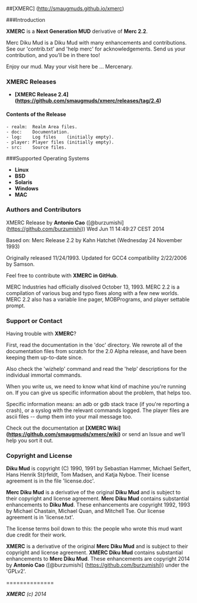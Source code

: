 ##[XMERC] (http://smaugmuds.github.io/xmerc)

###Introduction

**XMERC** is a **Next Generation MUD** derivative of **Merc 2.2**.

Merc Diku Mud is a Diku Mud with many enhancements and contributions. See our 'contrib.txt' and 'help merc' for acknowledgements.  Send us your contribution, and you'll be in there too!

Enjoy our mud.  May your visit here be ... Mercenary.


### XMERC Releases

 * **[XMERC Release 2.4] (https://github.com/smaugmuds/xmerc/releases/tag/2.4)**

#### Contents of the Release

	- realm:  Realm Area files.
	- doc:    Documentation.
	- log:    Log files    (initially empty).
	- player: Player files (initially empty).
	- src:    Source files.


###Supported Operating Systems

 - **Linux**
 - **BSD**
 - **Solaris**
 - **Windows**
 - **MAC**

 
### Authors and Contributors

XMERC Release by **Antonio Cao** ([@burzumishi] (https://github.com/burzumishi))
Wed Jun 11 14:49:27 CEST 2014

Based on: Merc Release 2.2 by Kahn Hatchet (Wednesday 24 November 1993)

Originally released 11/24/1993.
Updated for GCC4 compatibility 2/22/2006 by Samson.

Feel free to contribute with **XMERC in GitHub**.

MERC Industries had officially disolved October 13, 1993.  MERC 2.2 is a compilation of various bug and typo fixes along with a few new worlds.  MERC 2.2 also has a variable line pager, MOBPrograms, and player settable prompt.


### Support or Contact

Having trouble with **XMERC**?

First, read the documentation in the 'doc' directory.  We rewrote all of the documentation files from scratch for the 2.0 Alpha release, and have been keeping them up-to-date since.

Also check the 'wizhelp' command and read the 'help' descriptions for the individual immortal commands.

When you write us, we need to know what kind of machine you're running on.  If you can give us specific information about the problem, that helps too.

Specific information means: an adb or gdb stack trace (if you're reporting a crash), or a syslog with the relevant commands logged.  The player files are ascii files -- dump them into your mail message too.

Check out the documentation at **[XMERC Wiki] (https://github.com/smaugmuds/xmerc/wiki)** or send an Issue and we’ll help you sort it out.


### Copyright and License

**Diku Mud** is copyright (C) 1990, 1991 by Sebastian Hammer, Michael Seifert, Hans Henrik St{rfeldt, Tom Madsen, and Katja Nyboe.  Their license agreement is in the file 'license.doc'.

**Merc Diku Mud** is a derivative of the original **Diku Mud** and is subject to their copyright and license agreement.  **Merc Diku Mud** contains substantial enhancements to **Diku Mud**.  These enhancements are copyright 1992, 1993 by Michael Chastain, Michael Quan, and Mitchell Tse.  Our license agreement is in 'license.txt'.

The license terms boil down to this: the people who wrote this mud want due credit for their work.

**XMERC** is a derivative of the original **Merc Diku Mud** and is subject to their copyright and license agreement.  **XMERC Diku Mud** contains substantial enhancements to **Merc Diku Mud**.  These enhancements are copyright 2014 by **Antonio Cao** ([@burzumishi] (https://github.com/burzumishi)) under the 'GPLv2'.


==============

_**XMERC** (c) 2014_
